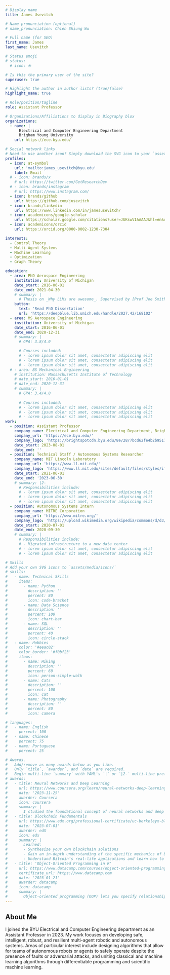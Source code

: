 ```yaml
---
# Display name
title: James Usevitch

# Name pronunciation (optional)
# name_pronunciation: Chien Shiung Wu

# Full name (for SEO)
first_name: James
last_name: Usevitch

# Status emoji
# status:
  # icon: ☕️

# Is this the primary user of the site?
superuser: true

# Highlight the author in author lists? (true/false)
highlight_name: true

# Role/position/tagline
role: Assistant Professor

# Organizations/Affiliations to display in Biography blox
organizations:
  - name: |
      Electrical and Computer Engineering Department
      Brigham Young University
    url: https://ece.byu.edu/

# Social network links
# Need to use another icon? Simply download the SVG icon to your `assets/media/icons/` folder.
profiles:
  - icon: at-symbol
    url: 'mailto:james_usevitch@byu.edu'
    label: Email
  # - icon: brands/x
    # url: https://twitter.com/GetResearchDev
  # - icon: brands/instagram
    # url: https://www.instagram.com/
  - icon: brands/github
    url: https://github.com/jusevitch
  - icon: brands/linkedin
    url: https://www.linkedin.com/in/jamesusevitch/
  - icon: academicons/google-scholar
    url: https://scholar.google.com/citations?user=JUKswVIAAAAJ&hl=en&oi=ao
  - icon: academicons/orcid
    url: https://orcid.org/0000-0002-1230-7304

interests:
  - Control Theory
  - Multi-Agent Systems
  - Machine Learning
  - Optimization
  - Graph Theory

education:
  - area: PhD Aerospace Engineering
    institution: University of Michigan
    date_start: 2016-06-01
    date_end: 2021-04-30
    # summary: |
      # Thesis on _Why LLMs are awesome_. Supervised by [Prof Joe Smith](https://example.com). Presented papers at 5 IEEE conferences with the contributions being published in 2 Springer journals.
    button:
      text: 'Read PhD Dissertation'
      url: 'https://deepblue.lib.umich.edu/handle/2027.42/168102'
  - area: MS Aerospace Engineering
    institution: University of Michigan
    date_start: 2016-06-01
    date_end: 2020-12-31
    # summary: |
      # GPA: 3.8/4.0

      # Courses included:
      # - lorem ipsum dolor sit amet, consectetur adipiscing elit
      # - lorem ipsum dolor sit amet, consectetur adipiscing elit
      # - lorem ipsum dolor sit amet, consectetur adipiscing elit
  # - area: BS Mechanical Engineering
    # institution: Massachusetts Institute of Technology
    # date_start: 2016-01-01
    # date_end: 2020-12-31
    # summary: |
      # GPA: 3.4/4.0
      
      # Courses included:
      # - lorem ipsum dolor sit amet, consectetur adipiscing elit
      # - lorem ipsum dolor sit amet, consectetur adipiscing elit
      # - lorem ipsum dolor sit amet, consectetur adipiscing elit
work:
  - position: Assistant Professor
    company_name: Electrical and Computer Engineering Department, Brigham Young University
    company_url: 'https://ece.byu.edu/'
    company_logo: 'https://brightspotcdn.byu.edu/8e/28/7bcd62fe4b2b9517b74f783decfe/1-monogram-378w.svg'
    date_start: 2023-08-01
    date_end: ''
  - position: Technical Staff / Autonomous Systems Researcher
    company_name: MIT Lincoln Laboratory
    company_url: 'https://www.ll.mit.edu/'
    company_logo: 'https://www.ll.mit.edu/sites/default/files/styles/ifde_wysiwyg__floated/public/other/image/2018-04/New_Full_Logo-BLACK-2500-lissajou-only-square.png?itok=QWqbhEGo'
    date_start: 2021-06-01
    date_end: '2023-06-30'
    # summary: |2-
      # Responsibilities include:
      # - lorem ipsum dolor sit amet, consectetur adipiscing elit
      # - lorem ipsum dolor sit amet, consectetur adipiscing elit
      # - lorem ipsum dolor sit amet, consectetur adipiscing elit
  - position: Autonomous Systems Intern
    company_name: MITRE Corporation
    company_url: 'https://www.mitre.org/'
    company_logo: 'https://upload.wikimedia.org/wikipedia/commons/d/d3/Mitre_Corporation_logo.svg'
    date_start: 2020-07-01
    date_end: 2020-09-30
    # summary: |
      # Responsibilities include:
      # - Migrated infrastructure to a new data center
      # - lorem ipsum dolor sit amet, consectetur adipiscing elit
      # - lorem ipsum dolor sit amet, consectetur adipiscing elit

# Skills
# Add your own SVG icons to `assets/media/icons/`
# skills:
#   - name: Technical Skills
#     items:
#       - name: Python
#         description: ''
#         percent: 80
#         icon: code-bracket
#       - name: Data Science
#         description: ''
#         percent: 100
#         icon: chart-bar
#       - name: SQL
#         description: ''
#         percent: 40
#         icon: circle-stack
#   - name: Hobbies
#     color: '#eeac02'
#     color_border: '#f0bf23'
#     items:
#       - name: Hiking
#         description: ''
#         percent: 60
#         icon: person-simple-walk
#       - name: Cats
#         description: ''
#         percent: 100
#         icon: cat
#       - name: Photography
#         description: ''
#         percent: 80
#         icon: camera

# languages:
#   - name: English
#     percent: 100
#   - name: Chinese
#     percent: 75
#   - name: Portuguese
#     percent: 25

# Awards.
#   Add/remove as many awards below as you like.
#   Only `title`, `awarder`, and `date` are required.
#   Begin multi-line `summary` with YAML's `|` or `|2-` multi-line prefix and indent 2 spaces below.
# awards:
#   - title: Neural Networks and Deep Learning
#     url: https://www.coursera.org/learn/neural-networks-deep-learning
#     date: '2023-11-25'
#     awarder: Coursera
#     icon: coursera
#     summary: |
#       I studied the foundational concept of neural networks and deep learning. By the end, I was familiar with the significant technological trends driving the rise of deep learning; build, train, and apply fully connected deep neural networks; implement efficient (vectorized) neural networks; identify key parameters in a neural network’s architecture; and apply deep learning to your own applications.
#   - title: Blockchain Fundamentals
#     url: https://www.edx.org/professional-certificate/uc-berkeleyx-blockchain-fundamentals
#     date: '2023-07-01'
#     awarder: edX
#     icon: edx
#     summary: |
#       Learned:
#       - Synthesize your own blockchain solutions
#       - Gain an in-depth understanding of the specific mechanics of Bitcoin
#       - Understand Bitcoin’s real-life applications and learn how to attack and destroy Bitcoin, Ethereum, smart contracts and Dapps, and alternatives to Bitcoin’s Proof-of-Work consensus algorithm
#   - title: 'Object-Oriented Programming in R'
#     url: https://www.datacamp.com/courses/object-oriented-programming-with-s3-and-r6-in-r
#     certificate_url: https://www.datacamp.com
#     date: '2023-01-21'
#     awarder: datacamp
#     icon: datacamp
#     summary: |
#       Object-oriented programming (OOP) lets you specify relationships between functions and the objects that they can act on, helping you manage complexity in your code. This is an intermediate level course, providing an introduction to OOP, using the S3 and R6 systems. S3 is a great day-to-day R programming tool that simplifies some of the functions that you write. R6 is especially useful for industry-specific analyses, working with web APIs, and building GUIs.
---
```


## About Me

I joined the BYU Electrical and Computer Engineering department as an Assistant Professor in 2023. My work focuses on developing safe, intelligent, robust, and resilient multi-agent robotic and autonomous systems. Areas of particular interest include designing algorithms that allow for teams of autonomous robots or agents to safely operate despite the presence of faults or adversarial attacks, and uniting classical and machine learning algorithms through differentiable programming and scientific machine learning.
